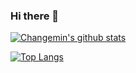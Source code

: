 ### Hi there 👋

[![Changemin's github stats](https://github-readme-stats.vercel.app/api?username=Changemin)](https://github.com/anuraghazra/github-readme-stats)

[![Top Langs](https://github-readme-stats.vercel.app/api/top-langs/?username=Changemin)](https://github.com/anuraghazra/github-readme-stats)
